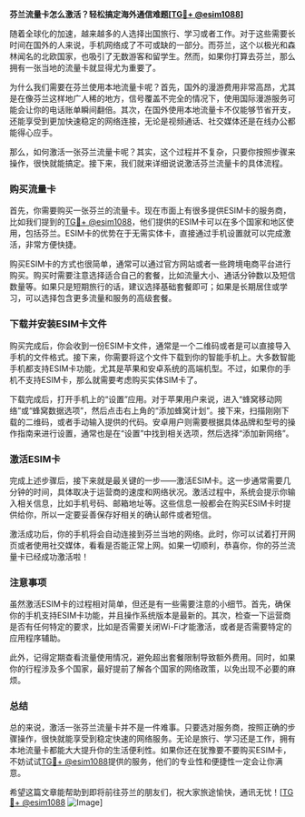 **芬兰流量卡怎么激活？轻松搞定海外通信难题[[TG💪+ @esim1088](https://t.me/s/esim1088)]**

随着全球化的加速，越来越多的人选择出国旅行、学习或者工作。对于这些需要长时间在国外的人来说，手机网络成了不可或缺的一部分。而芬兰，这个以极光和森林闻名的北欧国家，也吸引了无数游客和留学生。然而，如果你打算去芬兰，那么拥有一张当地的流量卡就显得尤为重要了。

为什么我们需要在芬兰使用本地流量卡呢？首先，国外的漫游费用非常高昂，尤其是在像芬兰这样地广人稀的地方，信号覆盖不完全的情况下，使用国际漫游服务可能会让你的电话账单瞬间翻倍。其次，在国外使用本地流量卡不仅能够节省开支，还能享受到更加快速稳定的网络连接，无论是视频通话、社交媒体还是在线办公都能得心应手。

那么，如何激活一张芬兰流量卡呢？其实，这个过程并不复杂，只要你按照步骤来操作，很快就能搞定。接下来，我们就来详细说说激活芬兰流量卡的具体流程。

### **购买流量卡**

首先，你需要购买一张芬兰的流量卡。现在市面上有很多提供ESIM卡的服务商，比如我们提到的[TG💪+ @esim1088](https://t.me/s/esim1088)，他们提供的ESIM卡可以在多个国家和地区使用，包括芬兰。ESIM卡的优势在于无需实体卡，直接通过手机设置就可以完成激活，非常方便快捷。

购买ESIM卡的方式也很简单，通常可以通过官方网站或者一些跨境电商平台进行购买。购买时需要注意选择适合自己的套餐，比如流量大小、通话分钟数以及短信数量等。如果只是短期旅行的话，建议选择基础套餐即可；如果是长期居住或学习，可以选择包含更多流量和服务的高级套餐。

### **下载并安装ESIM卡文件**

购买完成后，你会收到一份ESIM卡文件，通常是一个二维码或者是可以直接导入手机的文件格式。接下来，你需要将这个文件下载到你的智能手机上。大多数智能手机都支持ESIM卡功能，尤其是苹果和安卓系统的高端机型。不过，如果你的手机不支持ESIM卡，那么就需要考虑购买实体SIM卡了。

下载完成后，打开手机上的“设置”应用。对于苹果用户来说，进入“蜂窝移动网络”或“蜂窝数据选项”，然后点击右上角的“添加蜂窝计划”。接下来，扫描刚刚下载的二维码，或者手动输入提供的代码。安卓用户则需要根据具体品牌和型号的操作指南来进行设置，通常也是在“设置”中找到相关选项，然后选择“添加新网络”。

### **激活ESIM卡**

完成上述步骤后，接下来就是最关键的一步——激活ESIM卡。这一步通常需要几分钟的时间，具体取决于运营商的速度和网络状况。激活过程中，系统会提示你输入相关信息，比如手机号码、邮箱地址等。这些信息一般都会在购买ESIM卡时提供给你，所以一定要妥善保存好相关的确认邮件或者短信。

激活成功后，你的手机将会自动连接到芬兰当地的网络。此时，你可以试着打开网页或者使用社交媒体，看看是否能正常上网。如果一切顺利，恭喜你，你的芬兰流量卡已经成功激活啦！

### **注意事项**

虽然激活ESIM卡的过程相对简单，但还是有一些需要注意的小细节。首先，确保你的手机支持ESIM卡功能，并且操作系统版本是最新的。其次，检查一下运营商是否有任何特定的要求，比如是否需要关闭Wi-Fi才能激活，或者是否需要特定的应用程序辅助。

此外，记得定期查看流量使用情况，避免超出套餐限制导致额外费用。同时，如果你的行程涉及多个国家，最好提前了解各个国家的网络政策，以免出现不必要的麻烦。

### **总结**

总的来说，激活一张芬兰流量卡并不是一件难事。只要选对服务商，按照正确的步骤操作，很快就能享受到稳定快速的网络服务。无论是旅行、学习还是工作，拥有本地流量卡都能大大提升你的生活便利性。如果你还在犹豫要不要购买ESIM卡，不妨试试[TG💪+ @esim1088](https://t.me/s/esim1088)提供的服务，他们的专业性和便捷性一定会让你满意。

希望这篇文章能帮助到即将前往芬兰的朋友们，祝大家旅途愉快，通讯无忧！[[TG💪+ @esim1088](https://t.me/s/esim1088) ![Image](https://i.postimg.cc/4NQfJmqS/Snipaste-2025-05-13-00-14-12.png)]